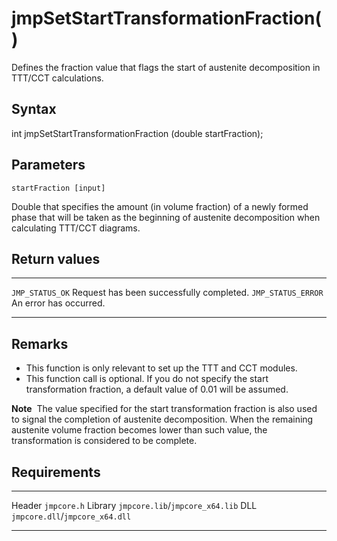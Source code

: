 jmpSetStartTransformationFraction()
===================================

Defines the fraction value that flags the start of austenite
decomposition in TTT/CCT calculations.

Syntax
------

int jmpSetStartTransformationFraction (double startFraction);

Parameters
----------

`startFraction [input]`

Double that specifies the amount (in volume fraction) of a newly formed
phase that will be taken as the beginning of austenite decomposition
when calculating TTT/CCT diagrams.

Return values
-------------

  -------------------- ------------------------------------------
  `JMP_STATUS_OK`      Request has been successfully completed.
  `JMP_STATUS_ERROR`   An error has occurred.
  -------------------- ------------------------------------------

Remarks
-------

-   This function is only relevant to set up the TTT and CCT modules.
-   This function call is optional. If you do not specify the start
    transformation fraction, a default value of 0.01 will be assumed.

**Note**  The value specified for the start transformation fraction is
also used to signal the completion of austenite decomposition. When the
remaining austenite volume fraction becomes lower than such value, the
transformation is considered to be complete.

Requirements
------------

  --------- ---------------------------------
  Header    `jmpcore.h`
  Library   `jmpcore.lib`/`jmpcore_x64.lib`
  DLL       `jmpcore.dll`/`jmpcore_x64.dll`
  --------- ---------------------------------


